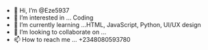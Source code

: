 - 👋 Hi, I’m @Eze5937
- 👀 I’m interested in ... Coding
- 🌱 I’m currently learning ...HTML, JavaScript, Python, UI/UX design
- 💞️ I’m looking to collaborate on ...
- 📫 How to reach me ... +2348080593780

<!---
Eze5937/Eze5937 is a ✨ special ✨ repository because its `README.md` (this file) appears on your GitHub profile.
You can click the Preview link to take a look at your changes.
--->
